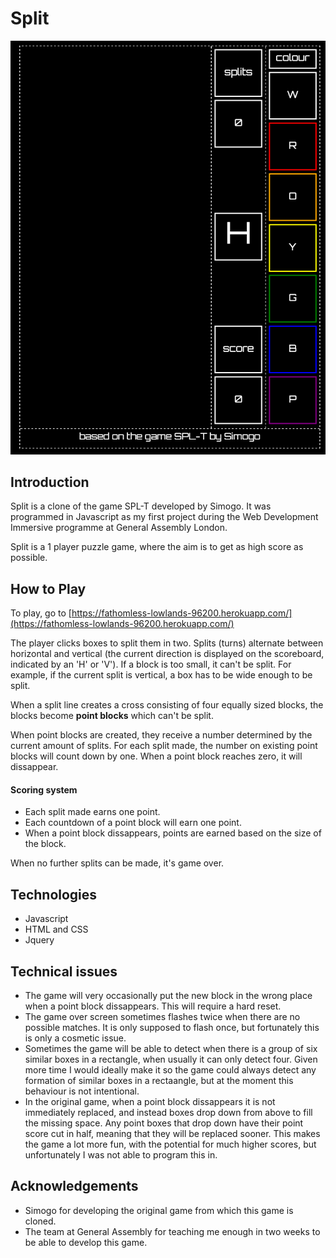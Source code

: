 # Split

![Split game](./images/gameImage.png)
## Introduction
Split is a clone of the game SPL-T developed by Simogo. It was programmed in Javascript as my first project during the Web Development Immersive programme at General Assembly London.

Split is a 1 player puzzle game, where the aim is to get as high score as possible.

## How to Play
To play, go to [https://fathomless-lowlands-96200.herokuapp.com/](https://fathomless-lowlands-96200.herokuapp.com/)

The player clicks boxes to split them in two. Splits (turns) alternate between horizontal and vertical (the current direction is displayed on the scoreboard, indicated by an 'H' or 'V'). If a block is too small, it can't be split. For example, if the current split is vertical, a box has to be wide enough to be split.

When a split line creates a cross consisting of four equally sized blocks, the blocks become **point blocks** which can't be split.

When point blocks are created, they receive a number determined by the current amount of splits. For each split made, the number on existing point blocks will count down by one. When a point block reaches zero, it will dissappear.

#### Scoring system
* Each split made earns one point.
* Each countdown of a point block will earn one point.
* When a point block dissappears, points are earned based on the size of the block.

When no further splits can be made, it's game over.

## Technologies
* Javascript
* HTML and CSS
* Jquery

## Technical issues
* The game will very occasionally put the new block in the wrong place when a point block dissappears. This will require a hard reset.
* The game over screen sometimes flashes twice when there are no possible matches. It is only supposed to flash once, but fortunately this is only a cosmetic issue.
* Sometimes the game will be able to detect when there is a group of six similar boxes in a rectangle, when usually it can only detect four. Given more time I would ideally make it so the game could always detect any formation of similar boxes in a rectaangle, but at the moment this behaviour is not intentional.
* In the original game, when a point block dissappears it is not immediately replaced, and instead boxes drop down from above to fill the missing space. Any point boxes that drop down have their point score cut in half, meaning that they will be replaced sooner. This makes the game a lot more fun, with the potential for much higher scores, but unfortunately I was not able to program this in.

## Acknowledgements
* Simogo for developing the original game from which this game is cloned.
* The team at General Assembly for teaching me enough in two weeks to be able to develop this game.